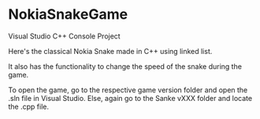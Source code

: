 # NokiaSnakeGame
Visual Studio C++ Console Project

Here's the classical Nokia Snake made in C++ using linked list.

It also has the functionality to change the speed of the snake during the game.

To open the game, go to the respective game version folder and open the .sln file in Visual Studio.
Else, again go to the Sanke vXXX folder and locate the .cpp file.
